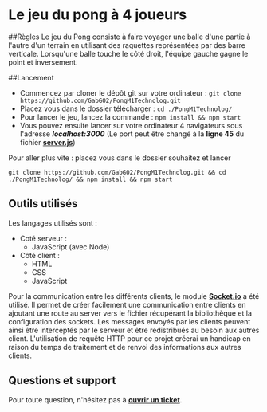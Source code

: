 # Le jeu du pong à 4 joueurs

##Règles
Le jeu du Pong consiste à faire voyager une balle d'une partie à l'autre d'un terrain en utilisant des raquettes représentées par des barre verticale. Lorsqu'une balle touche le côté droit, l'équipe gauche gagne le point et inversement.

##Lancement
- Commencez par cloner le dépôt git sur votre ordinateur : ``git clone https://github.com/GabG02/PongM1Technolog.git``
- Placez vous dans le dossier télécharger : ``cd ./PongM1Technolog/``
- Pour lancer le jeu, lancez la commande : ``npm install && npm start ``
- Vous pouvez ensuite lancer sur votre ordinateur 4 navigateurs sous l'adresse ***localhost:3000*** (Le port peut être changé à la **ligne 45** du fichier **[server.js](./server.js)**)

Pour aller plus vite : placez vous dans le dossier souhaitez et lancer 
```
git clone https://github.com/GabG02/PongM1Technolog.git && cd ./PongM1Technolog/ && npm install && npm start
```
## Outils utilisés
Les langages utilisés sont :
- Coté serveur : 
  - JavaScript (avec Node)
- Côté client :
  - HTML
  - CSS
  - JavaScript
    
Pour la communication entre les différents clients, le module **[Socket.io](https://socket.io/)** a été utilisé. Il permet de créer facilement une communication entre clients en ajoutant une route au server vers le fichier récupérant la bibliothèque et la configuration des sockets. Les messages envoyés par les clients peuvent ainsi être interceptés par le serveur et être redistribués au besoin aux autres client. L'utilisation de requête HTTP pour ce projet créerai un handicap en raison du temps de traitement et de renvoi des informations aux autres clients.

## Questions et support
Pour toute question, n'hésitez pas à **[ouvrir un ticket](https://github.com/GabG02/PongM1Technolog/issues/new)**. 